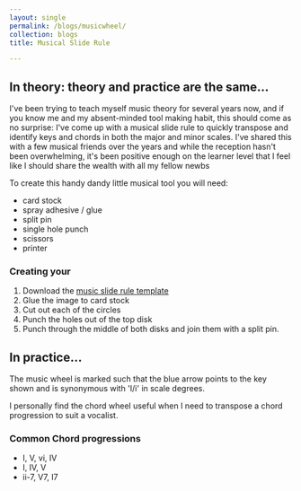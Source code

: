 ```yaml
---
layout: single
permalink: /blogs/musicwheel/
collection: blogs
title: Musical Slide Rule

---
```


## In theory: theory and practice are the same...

I've been trying to teach myself music theory for several years now, and if you know me and my absent-minded tool making habit, this should come as no surprise: I've come up with a musical slide rule to quickly transpose and identify keys and chords in both the major and minor scales. I've shared this with a few musical friends over the years and while the reception hasn't been overwhelming, it's been positive enough on the learner level that I feel like I should share the wealth with all my fellow newbs

To create this handy dandy little musical tool you will need:
  * card stock
  * spray adhesive / glue
  * split pin
  * single hole punch
  * scissors
  * printer
  
### Creating your 

1) Download the [music slide rule template](/images/MusicSlideRule.pdf)
2) Glue the image to card stock
3) Cut out each of the circles
4) Punch the holes out of the top disk
5) Punch through the middle of both disks and join them with a split pin.

## In practice...

The music wheel is marked such that the blue arrow points to the key shown and is synonymous with 'I/i' in scale degrees.

I personally find the chord wheel useful when I need to transpose a chord progression to suit a vocalist.

### Common Chord progressions

  * I, V, vi, IV
  * I, IV, V
  * ii-7, V7, I7
